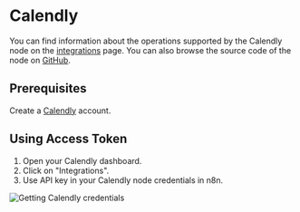# Calendly

You can find information about the operations supported by the Calendly node on the [integrations](https://n8n.io/integrations/n8n-nodes-base.calendlyTrigger) page. You can also browse the source code of the node on [GitHub](https://github.com/n8n-io/n8n/tree/master/packages/nodes-base/nodes/Calendly).

## Prerequisites

Create a [Calendly](https://www.calendly.com/) account.

## Using Access Token

1. Open your Calendly dashboard.
2. Click on "Integrations".
3. Use API key in your Calendly node credentials in n8n.


![Getting Calendly credentials](./using-access-token.gif)
